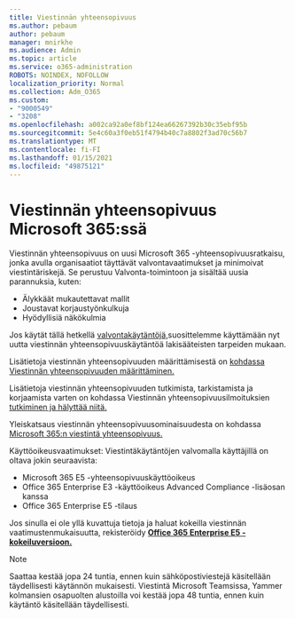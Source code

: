 ```yaml
---
title: Viestinnän yhteensopivuus
ms.author: pebaum
author: pebaum
manager: mnirkhe
ms.audience: Admin
ms.topic: article
ms.service: o365-administration
ROBOTS: NOINDEX, NOFOLLOW
localization_priority: Normal
ms.collection: Adm_O365
ms.custom:
- "9000549"
- "3208"
ms.openlocfilehash: a002ca92a0ef8bf124ea66267392b30c35ebf95b
ms.sourcegitcommit: 5e4c60a3f0eb51f4794b40c7a8802f3ad70c56b7
ms.translationtype: MT
ms.contentlocale: fi-FI
ms.lasthandoff: 01/15/2021
ms.locfileid: "49875121"
---
```

# <a name="communication-compliance-in-microsoft-365"></a>Viestinnän yhteensopivuus Microsoft 365:ssä

Viestinnän yhteensopivuus on uusi Microsoft 365 -yhteensopivuusratkaisu, jonka avulla organisaatiot täyttävät valvontavaatimukset ja minimoivat viestintäriskejä. Se perustuu Valvonta-toimintoon ja sisältää uusia parannuksia, kuten:

- Älykkäät mukautettavat mallit
- Joustavat korjaustyönkulkuja
- Hyödyllisiä näkökulmia

Jos käytät tällä hetkellä [valvontakäytäntöjä,](https://docs.microsoft.com/microsoft-365/compliance/supervision-policies)suosittelemme käyttämään nyt uutta viestinnän yhteensopivuuskäytäntöä lakisääteisten tarpeiden mukaan.

Lisätietoja viestinnän yhteensopivuuden määrittämisestä on [kohdassa Viestinnän yhteensopivuuden määrittäminen.](https://docs.microsoft.com/microsoft-365/compliance/communication-compliance-configure)

Lisätietoja viestinnän yhteensopivuuden tutkimista, tarkistamista ja korjaamista varten on kohdassa Viestinnän yhteensopivuusilmoituksien [tutkiminen ja hälyttää niitä.](https://docs.microsoft.com/microsoft-365/compliance/communication-compliance-investigate-remediate)

Yleiskatsaus viestinnän yhteensopivuusominaisuudesta on kohdassa [Microsoft 365:n viestintä yhteensopivuus.](https://docs.microsoft.com/microsoft-365/compliance/communication-compliance)

Käyttöoikeusvaatimukset: Viestintäkäytäntöjen valvomalla käyttäjillä on oltava jokin seuraavista:

- Microsoft 365 E5 -yhteensopivuuskäyttöoikeus
- Office 365 Enterprise E3 -käyttöoikeus Advanced Compliance -lisäosan kanssa
- Office 365 Enterprise E5 -tilaus

Jos sinulla ei ole yllä kuvattuja tietoja ja haluat kokeilla viestinnän vaatimustenmukaisuutta, rekisteröidy **[Office 365 Enterprise E5 -kokeiluversioon.](https://go.microsoft.com/fwlink/p/?LinkID=698279)**

> [!NOTE]
> Saattaa kestää jopa 24 tuntia, ennen kuin sähköpostiviestejä käsitellään täydellisesti käytännön mukaisesti. Viestintä Microsoft Teamsissa, Yammer kolmansien osapuolten alustoilla voi kestää jopa 48 tuntia, ennen kuin käytäntö käsitellään täydellisesti.
